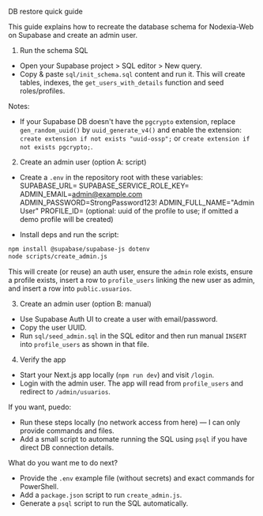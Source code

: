 DB restore quick guide

This guide explains how to recreate the database schema for Nodexia-Web on Supabase and create an admin user.

1) Run the schema SQL
- Open your Supabase project > SQL editor > New query.
- Copy & paste `sql/init_schema.sql` content and run it. This will create tables, indexes, the `get_users_with_details` function and seed roles/profiles.

Notes:
- If your Supabase DB doesn't have the `pgcrypto` extension, replace `gen_random_uuid()` by `uuid_generate_v4()` and enable the extension: `create extension if not exists "uuid-ossp";` or `create extension if not exists pgcrypto;`.

2) Create an admin user (option A: script)
- Create a `.env` in the repository root with these variables:
  SUPABASE_URL=<your supabase url>
  SUPABASE_SERVICE_ROLE_KEY=<service role key>
  ADMIN_EMAIL=admin@example.com
  ADMIN_PASSWORD=StrongPassword123!
  ADMIN_FULL_NAME="Admin User"
  PROFILE_ID= (optional: uuid of the profile to use; if omitted a demo profile will be created)

- Install deps and run the script:

```bash
npm install @supabase/supabase-js dotenv
node scripts/create_admin.js
```

This will create (or reuse) an auth user, ensure the `admin` role exists, ensure a profile exists, insert a row to `profile_users` linking the new user as admin, and insert a row into `public.usuarios`.

3) Create an admin user (option B: manual)
- Use Supabase Auth UI to create a user with email/password.
- Copy the user UUID.
- Run `sql/seed_admin.sql` in the SQL editor and then run manual `INSERT` into `profile_users` as shown in that file.

4) Verify the app
- Start your Next.js app locally (`npm run dev`) and visit `/login`.
- Login with the admin user. The app will read from `profile_users` and redirect to `/admin/usuarios`.

If you want, puedo:
- Run these steps locally (no network access from here) — I can only provide commands and files.
- Add a small script to automate running the SQL using `psql` if you have direct DB connection details.

What do you want me to do next?
- Provide the `.env` example file (without secrets) and exact commands for PowerShell.
- Add a `package.json` script to run `create_admin.js`.
- Generate a `psql` script to run the SQL automatically.
